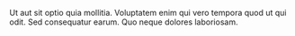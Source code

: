 Ut aut sit optio quia mollitia. Voluptatem enim qui vero tempora quod ut qui odit. Sed consequatur earum. Quo neque dolores laboriosam.